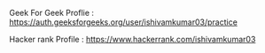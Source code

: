 Geek For Geek Proflie : https://auth.geeksforgeeks.org/user/ishivamkumar03/practice

Hacker rank Profile : https://www.hackerrank.com/ishivamkumar03
